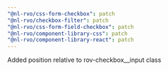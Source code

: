 ```yaml
---
"@nl-rvo/css-form-checkbox": patch
"@nl-rvo/checkbox-filter": patch
"@nl-rvo/css-form-field-checkbox": patch
"@nl-rvo/component-library-css": patch
"@nl-rvo/component-library-react": patch
---
```


Added position relative to rov-checkbox\_\_input class
